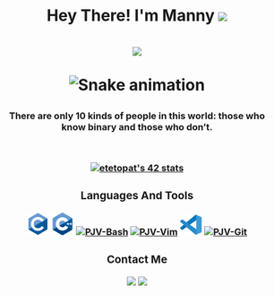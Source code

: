 <h1 align="center">Hey There! I'm Manny <img width="35" src=https://github.com/manny-unchained/manny-unchained/blob/main/resources/hi.gif></p>
<p align="center">	
<img src="https://readme-typing-svg.herokuapp.com/?color=%23E16797&size=23&center=true&lines=Student+Programmer+42Bangkok"></a>
</p>

![Snake animation](https://github.com/manny-unchained/manny-unchained/blob/main/resources/grid-snake.svg)
<br>
<h3 align="center">There are only 10 kinds of people in this world: those who know binary and those who don’t.
</p>
<br>

[![etetopat's 42 stats](https://badge.mediaplus.ma/levi/etetopat?1337Badge=off&UM6P=off)](https://github.com/oakoudad/badge42)

<div style="display: inline_block">
  <h3 align="center"> Languages And Tools </h3>
  <a href="https://www.cprogramming.com/" target="_blank" rel="noreferrer"> <img alt="PJV-C" height="40" width="40" src="https://raw.githubusercontent.com/devicons/devicon/master/icons/c/c-original.svg"></a>
  <a href="https://www.cplusplus.com/" target="_blank" rel="noreferrer"> <img alt="cplusplus" width="40" height="40" src="https://raw.githubusercontent.com/devicons/devicon/master/icons/cplusplus/cplusplus-original.svg"></a>
  <a href="https://www.gnu.org/software/bash/" target="_blank" rel="noreferrer"> <img alt="PJV-Bash" height="46" width="48" src="https://img.icons8.com/plasticine/100/000000/bash.png"/></a>
  <a href="https://www.vim.org/" target="_blank" rel="noreferrer"><img alt="PJV-Vim" height="37" width="40" src="https://upload.wikimedia.org/wikipedia/commons/9/9f/Vimlogo.svg" /></a>
  <a href="https://code.visualstudio.com/" target="_blank" rel="noreferrer"> <img alt="PJV-VS " height="37" width="40" src="https://raw.githubusercontent.com/devicons/devicon/master/icons/vscode/vscode-original.svg"></a>
  <a href="https://git-scm.com/" target="_blank" rel="noreferrer"><img alt="PJV-Git" height="37" width="40" src="https://cdn.jsdelivr.net/gh/devicons/devicon/icons/git/git-original.svg"/></a>
</div>

<div style="display: inline_block">
<h3 align="center">  Contact Me  </h3>
  <a href="https://instagram.com/manny_unchained" target="_blank"><img src="https://img.shields.io/badge/-Instagram-%23E4405F?style=for-the-badge&logo=instagram&logoColor=white" target="_blank"></a>
  <a href= "https://linkedin.com/in/emmanueltetopata/""_blank"><img src="https://img.shields.io/badge/-LinkedIn-%230077B5?style=for-the-badge&logo=linkedin&logoColor=white" target="_blank"></a> 
</div>
